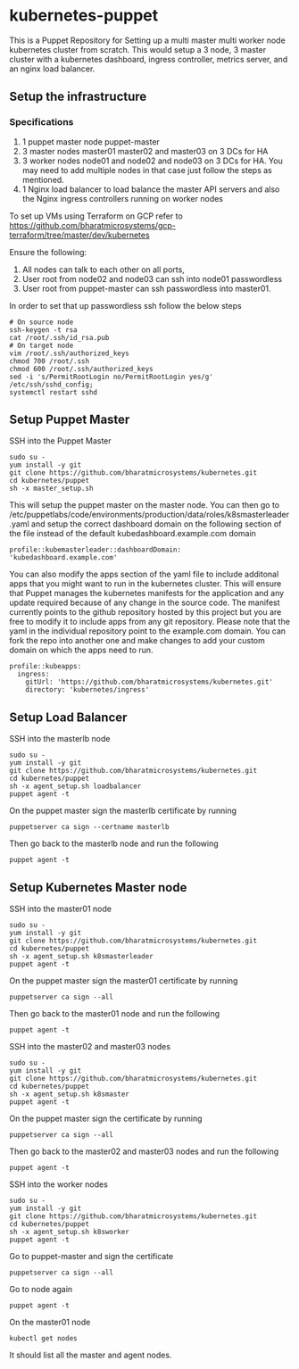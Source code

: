 # kubernetes-puppet
This is a Puppet Repository for Setting up a multi master multi worker node kubernetes cluster from scratch. This would setup a 3 node, 3 master cluster with a kubernetes dashboard, ingress controller, metrics server, and an nginx load balancer.
## Setup the infrastructure
### Specifications
1. 1 puppet master node puppet-master
2. 3 master nodes master01 master02 and master03 on 3 DCs for HA
3. 3 worker nodes node01 and node02 and node03 on 3 DCs for HA. You may need to add multiple nodes in that case just follow the steps as mentioned.
4. 1 Nginx load balancer to load balance the master API servers and also the Nginx ingress controllers running on worker nodes

To set up VMs using Terraform on GCP refer to https://github.com/bharatmicrosystems/gcp-terraform/tree/master/dev/kubernetes

Ensure the following:

1. All nodes can talk to each other on all ports,
2. User root from node02 and node03 can ssh into node01 passwordless
3. User root from puppet-master can ssh passwordless into master01.

In order to set that up passwordless ssh follow the below steps
```
# On source node
ssh-keygen -t rsa
cat /root/.ssh/id_rsa.pub
# On target node
vim /root/.ssh/authorized_keys
chmod 700 /root/.ssh
chmod 600 /root/.ssh/authorized_keys
sed -i 's/PermitRootLogin no/PermitRootLogin yes/g' /etc/ssh/sshd_config;
systemctl restart sshd
```
## Setup Puppet Master
SSH into the Puppet Master
```
sudo su -
yum install -y git
git clone https://github.com/bharatmicrosystems/kubernetes.git
cd kubernetes/puppet
sh -x master_setup.sh
```
This will setup the puppet master on the master node. You can then go to /etc/puppetlabs/code/environments/production/data/roles/k8smasterleader.yaml and setup the correct dashboard domain on the following section of the file instead of the default kubedashboard.example.com domain
```
profile::kubemasterleader::dashboardDomain: 'kubedashboard.example.com'
```
You can also modify the apps section of the yaml file to include additonal apps that you might want to run in the kubernetes cluster. This will ensure that Puppet manages the kubernetes manifests for the application and any update required because of any change in the source code. The manifest currently points to the github repository hosted by this project but you are free to modify it to include apps from any git repository. Please note that the yaml in the individual repository point to the example.com domain. You can fork the repo into another one and make changes to add your custom domain on which the apps need to run.
```
profile::kubeapps:
  ingress:
    gitUrl: 'https://github.com/bharatmicrosystems/kubernetes.git'
    directory: 'kubernetes/ingress'
```
## Setup Load Balancer
SSH into the masterlb node
```
sudo su -
yum install -y git
git clone https://github.com/bharatmicrosystems/kubernetes.git
cd kubernetes/puppet
sh -x agent_setup.sh loadbalancer
puppet agent -t
```
On the puppet master sign the masterlb certificate by running 
```
puppetserver ca sign --certname masterlb
```
Then go back to the masterlb node and run the following
```
puppet agent -t
```
## Setup Kubernetes Master node
SSH into the master01 node
```
sudo su -
yum install -y git
git clone https://github.com/bharatmicrosystems/kubernetes.git
cd kubernetes/puppet
sh -x agent_setup.sh k8smasterleader
puppet agent -t
```
On the puppet master sign the master01 certificate by running 
```
puppetserver ca sign --all
```
Then go back to the master01 node and run the following
```
puppet agent -t
```
SSH into the master02 and master03 nodes
```
sudo su -
yum install -y git
git clone https://github.com/bharatmicrosystems/kubernetes.git
cd kubernetes/puppet
sh -x agent_setup.sh k8smaster
puppet agent -t
```
On the puppet master sign the certificate by running 
```
puppetserver ca sign --all
```
Then go back to the master02 and master03 nodes and run the following
```
puppet agent -t
```
SSH into the worker nodes
```
sudo su -
yum install -y git
git clone https://github.com/bharatmicrosystems/kubernetes.git
cd kubernetes/puppet
sh -x agent_setup.sh k8sworker
puppet agent -t
```
Go to puppet-master and sign the certificate
```
puppetserver ca sign --all
```
Go to node again
```
puppet agent -t
```
On the master01 node
```
kubectl get nodes
```
It should list all the master and agent nodes.
